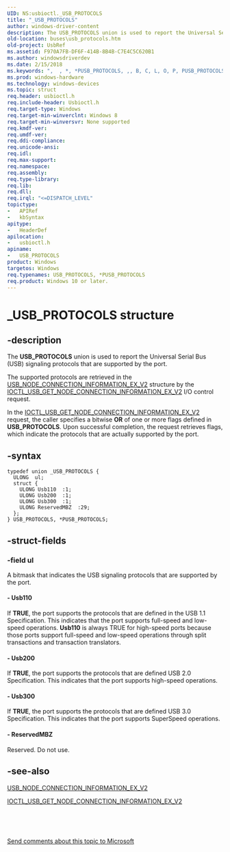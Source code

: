 ```yaml
---
UID: NS:usbioctl._USB_PROTOCOLS
title: "_USB_PROTOCOLS"
author: windows-driver-content
description: The USB_PROTOCOLS union is used to report the Universal Serial Bus (USB) signaling protocols that are supported by the port.
old-location: buses\usb_protocols.htm
old-project: UsbRef
ms.assetid: F970A7FB-DF6F-414B-8B4B-C7E4C5C620B1
ms.author: windowsdriverdev
ms.date: 2/15/2018
ms.keywords: ",  , *, *PUSB_PROTOCOLS, ,, B, C, L, O, P, PUSB_PROTOCOLS, PUSB_PROTOCOLS union pointer [Buses], R, S, T, U, USB_PROTOCOLS, USB_PROTOCOLS union [Buses], _, _USB_PROTOCOLS, buses.usb_protocols, usbioctl/PUSB_PROTOCOLS, usbioctl/USB_PROTOCOLS"
ms.prod: windows-hardware
ms.technology: windows-devices
ms.topic: struct
req.header: usbioctl.h
req.include-header: Usbioctl.h
req.target-type: Windows
req.target-min-winverclnt: Windows 8
req.target-min-winversvr: None supported
req.kmdf-ver: 
req.umdf-ver: 
req.ddi-compliance: 
req.unicode-ansi: 
req.idl: 
req.max-support: 
req.namespace: 
req.assembly: 
req.type-library: 
req.lib: 
req.dll: 
req.irql: "<=DISPATCH_LEVEL"
topictype:
-	APIRef
-	kbSyntax
apitype:
-	HeaderDef
apilocation:
-	usbioctl.h
apiname:
-	USB_PROTOCOLS
product: Windows
targetos: Windows
req.typenames: USB_PROTOCOLS, *PUSB_PROTOCOLS
req.product: Windows 10 or later.
---
```


# _USB_PROTOCOLS structure


## -description


The <b>USB_PROTOCOLS</b> union is used to report the Universal Serial Bus (USB) signaling protocols that are supported by the port.

The  supported protocols are retrieved in the <a href="..\usbioctl\ns-usbioctl-_usb_node_connection_information_ex_v2.md">USB_NODE_CONNECTION_INFORMATION_EX_V2</a> structure by the <a href="..\usbioctl\ni-usbioctl-ioctl_usb_get_node_connection_information_ex_v2.md">IOCTL_USB_GET_NODE_CONNECTION_INFORMATION_EX_V2</a> I/O control request.

In the <a href="..\usbioctl\ni-usbioctl-ioctl_usb_get_node_connection_information_ex_v2.md">IOCTL_USB_GET_NODE_CONNECTION_INFORMATION_EX_V2</a> request, the caller specifies a bitwise <b>OR</b> of one or more flags defined in <b>USB_PROTOCOLS</b>. Upon successful completion, the request retrieves flags, which indicate the protocols that are actually supported by the port.


## -syntax


````
typedef union _USB_PROTOCOLS {
  ULONG  ul;
  struct {
    ULONG Usb110  :1;
    ULONG Usb200  :1;
    ULONG Usb300  :1;
    ULONG ReservedMBZ  :29;
  };
} USB_PROTOCOLS, *PUSB_PROTOCOLS;
````


## -struct-fields




### -field ul

A bitmask that indicates the USB signaling protocols that are supported by the port.


#### - Usb110

If <b>TRUE</b>, the port supports the protocols that are defined in the USB 1.1 Specification. This indicates that the port supports full-speed and low-speed operations.  <b>Usb110</b> is always TRUE for high-speed ports because those ports support full-speed and low-speed operations through split transactions and transaction translators.


#### - Usb200

If <b>TRUE</b>, the port supports the protocols that are defined USB 2.0 Specification. This indicates that the port supports high-speed operations.


#### - Usb300

If <b>TRUE</b>, the port supports the protocols that are defined USB 3.0 Specification. This indicates that the port supports SuperSpeed operations.


#### - ReservedMBZ

Reserved. Do not use.


## -see-also

<a href="..\usbioctl\ns-usbioctl-_usb_node_connection_information_ex_v2.md">USB_NODE_CONNECTION_INFORMATION_EX_V2</a>



<a href="..\usbioctl\ni-usbioctl-ioctl_usb_get_node_connection_information_ex_v2.md">IOCTL_USB_GET_NODE_CONNECTION_INFORMATION_EX_V2</a>



 

 

<a href="mailto:wsddocfb@microsoft.com?subject=Documentation%20feedback [UsbRef\buses]:%20USB_PROTOCOLS union%20 RELEASE:%20(2/15/2018)&amp;body=%0A%0APRIVACY STATEMENT%0A%0AWe use your feedback to improve the documentation. We don't use your email address for any other purpose, and we'll remove your email address from our system after the issue that you're reporting is fixed. While we're working to fix this issue, we might send you an email message to ask for more info. Later, we might also send you an email message to let you know that we've addressed your feedback.%0A%0AFor more info about Microsoft's privacy policy, see http://privacy.microsoft.com/en-us/default.aspx." title="Send comments about this topic to Microsoft">Send comments about this topic to Microsoft</a>

